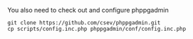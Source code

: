 
You also need to check out and configure phppgadmin

    git clone https://github.com/csev/phppgadmin.git
    cp scripts/config.inc.php phppgadmin/conf/config.inc.php

